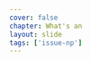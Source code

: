 ```yaml
---
cover: false
chapter: What's an
layout: slide
tags: ['issue-np']
---
```


<div class="octicon octicon-issue-opened"></div>
